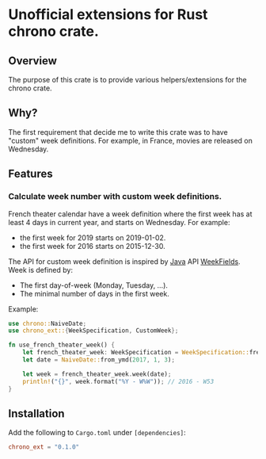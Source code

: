 # Unofficial extensions for Rust chrono crate.

## Overview

The purpose of this crate is to provide various helpers/extensions for the chrono crate.
 
## Why?

The first requirement that decide me to write this crate was to have "custom" week definitions.
For example, in France, movies are released on Wednesday.

## Features

### Calculate week number with custom week definitions.

French theater calendar have a week definition where the first week has at least 4 days in current year, and starts on Wednesday.
For example:
 
- the first week for 2019 starts on 2019-01-02.
- the first week for 2016 starts on 2015-12-30.

The API for custom week definition is inspired by [Java](https://www.java.com/) API [WeekFields](https://docs.oracle.com/javase/8/docs/api/java/time/temporal/WeekFields.html).
Week is defined by:

- The first day-of-week (Monday, Tuesday, …).
- The minimal number of days in the first week.

Example:

```rust
use chrono::NaiveDate;
use chrono_ext::{WeekSpecification, CustomWeek};

fn use_french_theater_week() {
    let french_theater_week: WeekSpecification = WeekSpecification::french_theater_week();
    let date = NaiveDate::from_ymd(2017, 1, 3);

    let week = french_theater_week.week(date);
    println!("{}", week.format("%Y - W%W")); // 2016 - W53
}
```

## Installation

Add the following to `Cargo.toml` under `[dependencies]`:

```toml
chrono_ext = "0.1.0"
```
